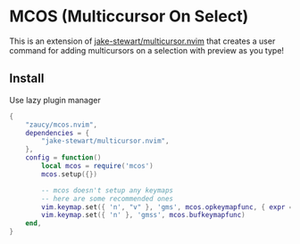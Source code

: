 # MCOS (**M**ulti**c**cursor **O**n **S**elect)

This is an extension of
[jake-stewart/multicursor.nvim](https://github.com/jake-stewart/multicursor.nvim)
that creates a user command for adding multicursors on a selection with preview
as you type!

## Install

Use lazy plugin manager

```lua
{
	"zaucy/mcos.nvim",
	dependencies = {
		"jake-stewart/multicursor.nvim",
	},
	config = function()
		local mcos = require('mcos')
		mcos.setup({})

		-- mcos doesn't setup any keymaps
		-- here are some recommended ones
		vim.keymap.set({ 'n', "v" }, 'gms', mcos.opkeymapfunc, { expr = true })
		vim.keymap.set({ 'n' }, 'gmss', mcos.bufkeymapfunc)
	end,
}
```
